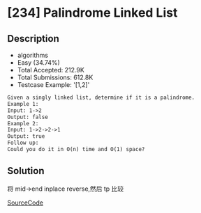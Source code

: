 # [234] Palindrome Linked List

## Description

* algorithms
* Easy (34.74%)
* Total Accepted:    212.9K
* Total Submissions: 612.8K
* Testcase Example:  '[1,2]'

```md
Given a singly linked list, determine if it is a palindrome.
Example 1:
Input: 1->2
Output: false
Example 2:
Input: 1->2->2->1
Output: true
Follow up:
Could you do it in O(n) time and O(1) space?

```

## Solution

将 mid->end inplace reverse,然后 tp 比较

[SourceCode](./solution.js)